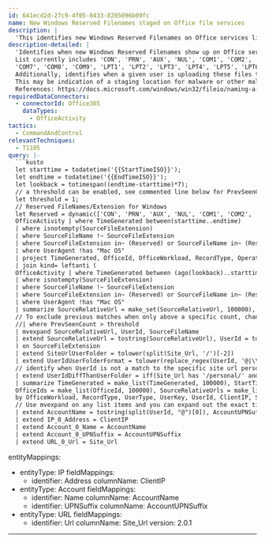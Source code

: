 ```yaml
---
id: 641ecd2d-27c9-4f05-8433-8205096b09fc
name: New Windows Reserved Filenames staged on Office file services
description: |
  'This identifies new Windows Reserved Filenames on Office services like SharePoint and OneDrive in the past 7 days. It also detects when a user uploads these files to another user's workspace, which may indicate malicious activity.'
description-detailed: |
  'Identifies when new Windows Reserved Filenames show up on Office services such as SharePoint and OneDrive in relation to the previous 7 days.
  List currently includes 'CON', 'PRN', 'AUX', 'NUL', 'COM1', 'COM2', 'COM3', 'COM4', 'COM5', 'COM6',
  'COM7', 'COM8', 'COM9', 'LPT1', 'LPT2', 'LPT3', 'LPT4', 'LPT5', 'LPT6', 'LPT7', 'LPT8', 'LPT9' file extensions.
  Additionally, identifies when a given user is uploading these files to another users workspace.
  This may be indication of a staging location for malware or other malicious activity.
  References: https://docs.microsoft.com/windows/win32/fileio/naming-a-file'
requiredDataConnectors:
  - connectorId: Office365
    dataTypes:
      - OfficeActivity
tactics:
  - CommandAndControl
relevantTechniques:
  - T1105
query: |-
  ```kusto
  let starttime = todatetime('{{StartTimeISO}}');
  let endtime = todatetime('{{EndTimeISO}}');
  let lookback = totimespan((endtime-starttime)*7);
  // a threshold can be enabled, see commented line below for PrevSeenCount
  let threshold = 1;
  // Reserved FileNames/Extension for Windows
  let Reserved = dynamic(['CON', 'PRN', 'AUX', 'NUL', 'COM1', 'COM2', 'COM3', 'COM4', 'COM5', 'COM6', 'COM7', 'COM8', 'COM9', 'LPT1', 'LPT2', 'LPT3', 'LPT4', 'LPT5', 'LPT6', 'LPT7', 'LPT8', 'LPT9']);
  OfficeActivity | where TimeGenerated between(starttime..endtime)
  | where isnotempty(SourceFileExtension)
  | where SourceFileName !~ SourceFileExtension
  | where SourceFileExtension in~ (Reserved) or SourceFileName in~ (Reserved)
  | where UserAgent !has "Mac OS"
  | project TimeGenerated, OfficeId, OfficeWorkload, RecordType, Operation, UserType, UserKey, UserId, ClientIP, UserAgent, Site_Url, SourceRelativeUrl, SourceFileName, SourceFileExtension
  | join kind= leftanti (
  OfficeActivity | where TimeGenerated between (ago(lookback)..starttime)
  | where isnotempty(SourceFileExtension)
  | where SourceFileName !~ SourceFileExtension
  | where SourceFileExtension in~ (Reserved) or SourceFileName in~ (Reserved)
  | where UserAgent !has "Mac OS"
  | summarize SourceRelativeUrl = make_set(SourceRelativeUrl, 100000), UserId = make_set(UserId, 100000), SourceFileName = make_set(SourceFileName, 100000) , PrevSeenCount = count() by SourceFileExtension
  // To exclude previous matches when only above a specific count, change threshold above and uncomment the line below
  //| where PrevSeenCount > threshold
  | mvexpand SourceRelativeUrl, UserId, SourceFileName
  | extend SourceRelativeUrl = tostring(SourceRelativeUrl), UserId = tostring(UserId), SourceFileName = tostring(SourceFileName)
  ) on SourceFileExtension
  | extend SiteUrlUserFolder = tolower(split(Site_Url, '/')[-2])
  | extend UserIdUserFolderFormat = tolower(replace_regex(UserId, '@|\\.', '_'))
  // identify when UserId is not a match to the specific site url personal folder reference
  | extend UserIdDiffThanUserFolder = iff(Site_Url has '/personal/' and SiteUrlUserFolder != UserIdUserFolderFormat, true , false )
  | summarize TimeGenerated = make_list(TimeGenerated, 100000), StartTime = min(TimeGenerated), EndTime = max(TimeGenerated), Operations = make_list(Operation, 100000), UserAgents = make_list(UserAgent, 100000),
  OfficeIds = make_list(OfficeId, 100000), SourceRelativeUrls = make_list(SourceRelativeUrl, 100000), FileNames = make_list(SourceFileName, 100000)
  by OfficeWorkload, RecordType, UserType, UserKey, UserId, ClientIP, Site_Url, SourceFileExtension, SiteUrlUserFolder, UserIdUserFolderFormat, UserIdDiffThanUserFolder
  // Use mvexpand on any list items and you can expand out the exact time and other metadata about the hit
  | extend AccountName = tostring(split(UserId, "@")[0]), AccountUPNSuffix = tostring(split(UserId, "@")[1])
  | extend IP_0_Address = ClientIP
  | extend Account_0_Name = AccountName
  | extend Account_0_UPNSuffix = AccountUPNSuffix
  | extend URL_0_Url = Site_Url
  ```
entityMappings:
  - entityType: IP
    fieldMappings:
      - identifier: Address
        columnName: ClientIP
  - entityType: Account
    fieldMappings:
      - identifier: Name
        columnName: AccountName
      - identifier: UPNSuffix
        columnName: AccountUPNSuffix
  - entityType: URL
    fieldMappings:
      - identifier: Url
        columnName: Site_Url
version: 2.0.1
---
```


